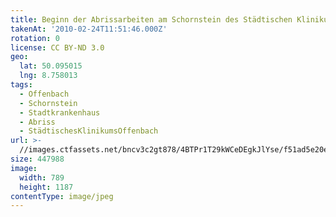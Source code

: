 ```yaml
---
title: Beginn der Abrissarbeiten am Schornstein des Städtischen Klinikums Offenbach
takenAt: '2010-02-24T11:51:46.000Z'
rotation: 0
license: CC BY-ND 3.0
geo:
  lat: 50.095015
  lng: 8.758013
tags:
  - Offenbach
  - Schornstein
  - Stadtkrankenhaus
  - Abriss
  - StädtischesKlinikumsOffenbach
url: >-
  //images.ctfassets.net/bncv3c2gt878/4BTPr1T29kWCeDEgkJlYse/f51ad5e20e9f598f65988e2461262df3/beginn-der-abrissarbeiten-am-schornstein-des-stdtischen-klinikums-offenbach_4384720550_o
size: 447988
image:
  width: 789
  height: 1187
contentType: image/jpeg
---
```


